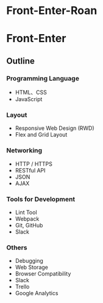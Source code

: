 # Front-Enter-Roan

<h1>
Front-Enter
</h1>

<h2>
Outline
</h2>

### Programming Language

<p>

*  HTML、CSS
*  JavaScript

</p>

### Layout

<p>

*  Responsive Web Design (RWD)
*  Flex and Grid Layout

</p>

### Networking

<p>

*  HTTP / HTTPS
*  RESTful API
*  JSON
*  AJAX

</p>

### Tools for Development

<p>

*  Lint Tool
*  Webpack
*  Git, GitHub
*  Slack

</p>

### Others

<p>

*  Debugging
*  Web Storage
*  Browser Compatibility
*  Slack
*  Trello
*  Google Analytics

</p>
